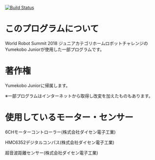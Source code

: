 [![Build Status](https://travis-ci.com/ykyuki/WRS2018-Yumekobo-Junior.svg?token=KeXLKhyDmC4jdxmpTcZh&branch=master)](https://travis-ci.com/ykyuki/WRS2018-Yumekobo-Junior)

# このプログラムについて
World Robot Summit 2018 ジュニアカテゴリホームロボットチャレンジのYumekobo Juniorが使用した一部プログラムです。
# 著作権
Yumekobo Juniorに帰属します。

※一部プログラムはインターネットから取得し改変を加えたものもあります。
# 使用しているモーター・センサー
6CHモーターコントローラー(株式会社ダイセン電子工業)

HMC6352デジタルコンパス(株式会社ダイセン電子工業)

超音波距離センサー(株式会社ダイセン電子工業)